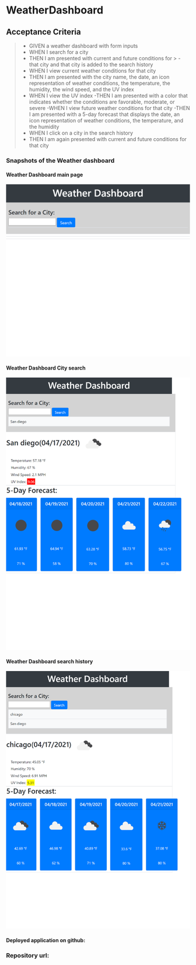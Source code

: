 # WeatherDashboard
## Acceptance Criteria

> - GIVEN a weather dashboard with form inputs
> - WHEN I search for a city
> - THEN I am presented with current and future conditions for > - that city and that city is added to the search history
> - WHEN I view current weather conditions for that city
> - THEN I am presented with the city name, the date, an icon representation of weather conditions, the temperature, the humidity, the wind speed, and the UV index
> - WHEN I view the UV index
> -THEN I am presented with a color that indicates whether the  conditions are favorable, moderate, or severe
> -WHEN I view future weather conditions for that city
> -THEN I am presented with a 5-day forecast that displays the date, an icon representation of weather conditions, the temperature, and the humidity
> - WHEN I click on a city in the search history
> - THEN I am again presented with current and future conditions for that city

### Snapshots of the Weather dashboard
#### Weather Dashboard main page
![weatherDashboard_main](./assets/images/weatherDashboard_main.png)

#### Weather Dashboard City search
![weatherDashboard_search](./assets/images/weatherDashboard_search.png)

#### Weather Dashboard search history
![weatherDashboard_searchHistory](./assets/images/weatherDashboard_searchHistory.png)

#### Deployed application on github:

### Repository url:




